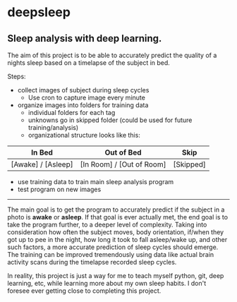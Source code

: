 # deepsleep
## Sleep analysis with deep learning.

The aim of this project is to be able to accurately predict the quality of a nights sleep based on a timelapse of the subject in bed.

Steps:
- collect images of subject during sleep cycles
    - Use cron to capture image every minute
- organize images into folders for training data
    - individual folders for each tag
    - unknowns go in skipped folder (could be used for future training/analysis)
    - organizational structure looks like this:

In Bed | Out of Bed | Skip
--- | --- | ---
[Awake] / [Asleep] | [In Room] / [Out of Room] | [Skipped]


- use training data to train main sleep analysis program
- test program on new images

---
The main goal is to get the program to accurately predict if the subject in a photo is **awake** or **asleep**. If that goal is ever actually met, the end goal is to take the program further, to a deeper level of complexity. Taking into consideration how often the subject moves, body orientation, if/when they got up to pee in the night, how long it took to fall asleep/wake up, and other such factors, a more accurate prediction of sleep cycles should emerge. The training can be improved tremendously using data like actual brain activity scans during the timelapse recorded sleep cycles.

In reality, this project is just a way for me to teach myself python, git, deep learning, etc, while learning more about my own sleep habits. I don't foresee ever getting close to completing this project.
